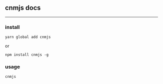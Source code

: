 ## **cnmjs docs**

---

### install

```
yarn global add cnmjs
```

or

```
npm install cnmjs -g
```

### usage

```
cnmjs
```
